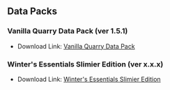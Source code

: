 ## Data Packs

### Vanilla Quarry Data Pack (ver 1.5.1)
- Download Link: [Vanilla Quarry Data Pack](https://www.planetminecraft.com/data-pack/vanilla-quarry/)

### Winter's Essentials Slimier Edition (ver x.x.x)
- Download Link: [Winter's Essentials Slimier Edition](https://www.planetminecraft.com/data-pack/winter-s-rebalance-balance-changes-for-diamond-and-netherite/)
